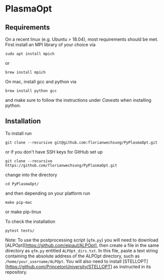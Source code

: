 # PlasmaOpt

## Requirements

On a recent linux (e.g. Ubuntu > 18.04), most requirements should be met.
First install an MPI library of your choice via
    
    sudo apt install mpich

or
    
    brew install mpich

On mac, install gcc and python via

    brew install python gcc

and make sure to follow the instructions under _Caveats_ when installing python.

## Installation

To install run

    git clone --recursive git@github.com:florianwechsung/PyPlasmaOpt.git

or if you don't have SSH keys for GitHub set up

    git clone --recursive https://github.com/florianwechsung/PyPlasmaOpt.git

change into the directory

    cd PyPlasmaOpt/

and then depending on your platform run 

    make pip-mac
or 
    make pip-linux

To check the installation

    pytest tests/

Note: To use the postprocessing script (`qfm.py`) you will need to download [ALPOpt][https://github.com/ejpaul/ALPOpt], then create a file in the same directory as `qfm.py` entitled `ALPOpt_dirs.txt`. In this file, paste a text string containing the absolute address of the ALPOpt directory, such as `/home/your_username/ALPOpt`. You will also need to install [STELLOPT][https://github.com/PrincetonUniversity/STELLOPT] as instructed in its repository.
